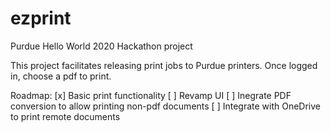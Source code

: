 # ezprint
Purdue Hello World 2020 Hackathon project

This project facilitates releasing print jobs to Purdue printers. Once logged in, choose a pdf to print.

Roadmap:
[x] Basic print functionality
[ ] Revamp UI
[ ] Inegrate PDF conversion to allow printing non-pdf documents
[ ] Integrate with OneDrive to print remote documents
